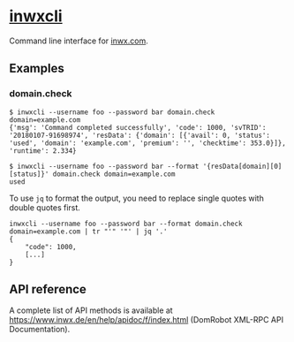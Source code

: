 # [inwxcli](https://github.com/fnkr/inwxcli)

Command line interface for [inwx.com](https://www.inwx.com).

## Examples

### domain.check

```
$ inwxcli --username foo --password bar domain.check domain=example.com
{'msg': 'Command completed successfully', 'code': 1000, 'svTRID': '20180107-91698974', 'resData': {'domain': [{'avail': 0, 'status': 'used', 'domain': 'example.com', 'premium': '', 'checktime': 353.0}]}, 'runtime': 2.334}
```

```
$ inwxcli --username foo --password bar --format '{resData[domain][0][status]}' domain.check domain=example.com
used
```

To use `jq` to format the output, you need to replace single quotes with double
quotes first.

```
inwxcli --username foo --password bar --format domain.check domain=example.com | tr "'" '"' | jq '.'
{
    "code": 1000,
    [...]
}
```

## API reference

A complete list of API methods is available at
https://www.inwx.de/en/help/apidoc/f/index.html (DomRobot XML-RPC API Documentation).
